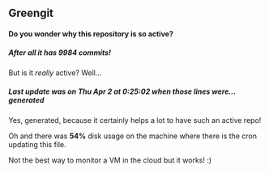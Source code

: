 ## Greengit

#### Do you wonder why this repository is so active?

##### After all it has 9984 commits!

But is it *really* active? Well...

##### Last update was on Thu Apr 2 at 0:25:02 when those lines were... generated

Yes, generated, because it certainly helps a lot to have such an active repo!

Oh and there was **54%** disk usage on the machine
where there is the cron updating this file.

Not the best way to monitor a VM in the cloud but it works! :)

